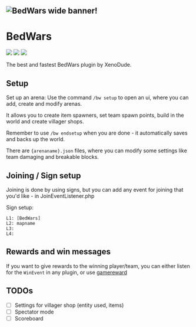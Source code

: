 ![BedWars wide banner!](https://github.com/thebigsmileXD/BedWars/blob/master/resources/xbedwars_icon.png)
---
# BedWars
[![](https://poggit.pmmp.io/shield.state/BedWars)](https://poggit.pmmp.io/p/BedWars)
[![](https://poggit.pmmp.io/shield.api/BedWars)](https://poggit.pmmp.io/p/BedWars)
[![](https://poggit.pmmp.io/shield.dl.total/BedWars)](https://poggit.pmmp.io/p/BedWars)

The best and fastest BedWars plugin by XenoDude.
## Setup
Set up an arena:
Use the command `/bw setup` to open an ui, where you can add, create and modify arenas.

It allows you to create item spawners, set team spawn points, build in the world and create villager shops.

Remember to use `/bw endsetup` when you are done - it automatically saves and backs up the world.

There are `{arenaname}.json` files, where you can modify some settings like team damaging and breakable blocks.

## Joining / Sign setup
Joining is done by using signs, but you can add any event for joining that you'd like - in JoinEventListener.php

Sign setup:
```
L1: [BedWars]
L2: mapname
L3: 
L4: 
```

## Rewards and win messages
If you want to give rewards to the winning player/team, you can either listen for the `WinEvent` in any plugin, or use [gamereward](https://github.com/thebigsmileXD/gamereward)

## TODOs
- [ ] Settings for villager shop (entity used, items)
- [ ] Spectator mode
- [ ] Scoreboard
